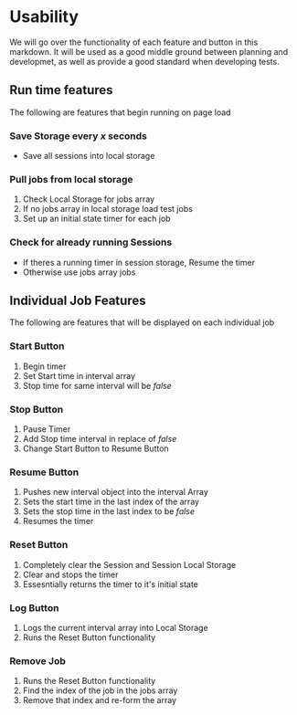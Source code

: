 Usability
===========

We will go over the functionality of each feature and button in this markdown.
It will be used as a good middle ground between planning and developmet, as well
as provide a good standard when developing tests.

## Run time features
The following are features that begin running on page load

### Save Storage every *x* seconds
- Save all sessions into local storage

### Pull jobs from local storage
1. Check Local Storage for jobs array
2. If no jobs array in local storage load test jobs
3. Set up an initial state timer for each job

### Check for already running Sessions
- If theres a running timer in session storage, Resume the timer
- Otherwise use jobs array jobs

## Individual Job Features
The following are features that will be displayed on each individual job

### Start Button
1. Begin timer
2. Set Start time in interval array
3. Stop time for same interval will be *false*

### Stop Button
1. Pause Timer
2. Add Stop time interval in replace of *false*
3. Change Start Button to Resume Button

### Resume Button
1. Pushes new interval object into the interval Array
2. Sets the start time in the last index of the array
3. Sets the stop time in the last index to be *false*
4. Resumes the timer

### Reset Button
1. Completely clear the Session and Session Local Storage
2. Clear and stops the timer
3. Essesntially returns the timer to it's initial state

### Log Button
1. Logs the current interval array into Local Storage
2. Runs the Reset Button functionality

### Remove Job
1. Runs the Reset Button functionality
2. Find the index of the job in the jobs array
3. Remove that index and re-form the array

